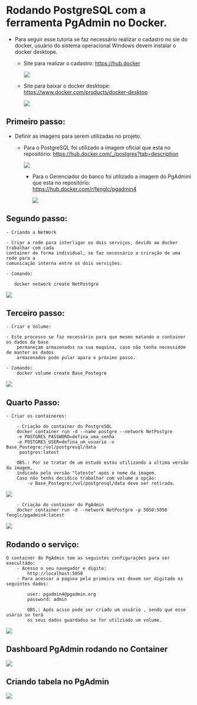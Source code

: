 <h1>Rodando PostgreSQL com a ferramenta PgAdmin no Docker.</h1>

- Para seguir esse tutoria se faz necessário realizar o cadastro no sie do docker,
     usuário do sistema operacional Windows devem instalar o docker desktope.
    -   Site para realizar o cadastro:
          https://hub.docker

          <img src=./img/SiteDocker.png>
          
    -  Site para baixar o docker desktope:
          https://www.docker.com/products/docker-desktop

          <img src=./img/DockerDescktop.png>


<h2> Primeiro passo: </h2>

-   Definir as imagens para serem utilizadas no projeto.

    -   Para o PostgreSQL foi utilizado a imagem oficial que esta no repositório:
            https://hub.docker.com/_/postgres?tab=description
            
        <img src=./img/Postegres.png>

        -   Para o Gerenciador do banco foi utilizado a imagem do PgAdmini que esta no repositório:
            https://hub.docker.com/r/fenglc/pgadmin4

            <img src=./img/PgAdmin.png>

<h2> Segundo passo: </h2>

    - Criando a NetWork

    - Criar a rede para interligar os dois serviços, devido ao docker trabalhar com cada 
    container de forma individual, se faz necessário a criração de uma rede para a 
    comunicação interna entre os dois servições.

    - Comando:
       
       docker network create NetPostgre 

<img src=./img/Criandorede.png>
       
    
<h2> Terceiro passo: </h2>

    - Criar o Volume:

    - Este processo se faz necessário para que mesmo matando o container os dados da base 
        permaneçam armazenados na sua maquina, caso não tenha necessidde de manter os dados 
        armazenados pode pular apara o próximo passo.

    - Comando:    
        docker volume create Base_Postegre

<img src=./img/CriandoVolume.png>

<h2> Quarto Passo: </h2>

    - Criar os containeres:

        - Criação do container do PostgreSQL
        docker container run -d --name postgre --network NetPostgre 
        -e POSTGRES_PASSWORD=defina_uma_senha 
        -e POSTGRES_USER=defina_um_usuario -v Base_Postegre:/vol/postgresql/data
         postgres:latest

        OBS.: Por se tratar de um estudo estou utilizando a ultima versão da imagem, 
        indicada pelo versão "lateste" após o nome da imagem.
        Caso não tenhs decidico trabalhar com volume a opção: 
            -v Base_Postegre:/vol/postgresql/data deve ser retirada.

<img src=./img/DockerContainerPostegre.png>


        - Criação do container do PgAdmin
        docker container run -d --network NetPostgre -p 5050:5050 fenglc/pgadmin4:latest

<img src=./img/DockerPgAdmin.png>

<h2> Rodando o serviço: </h2>

    O container do PgAdmin tem as seguintes configurações para ser execultádo:
        - Acesso o seu navegador e digite:
            http://localhost:5050 
        - Para acessar a pagina pela primeira vez devem ser digitado os seguintes dados:

            user: pgadmin4@pgadmin.org
            password: admin

            OBS.: Após acsso pode ser criado um usuário , sendo que esse usário so terá 
            os seus dados guardadso se for utilziado um volume.
        
<img src=./img/LoginPgAdmin.png>

<h2>Dashboard PgAdmin rodando no Container</h2>
<img src=./img/DashboardPgAdmin.png>

<h2>Criando tabela no PgAdmin</h2>
<img src=./img/DeskbordPgAdimiQuery.png>
